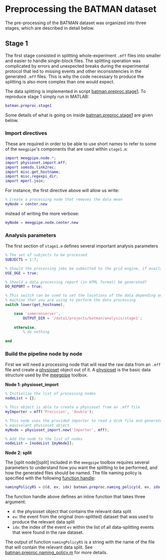 Preprocessing the BATMAN dataset
======

The pre-processing of the BATMAN dataset was organized into three stages, 
which are described in detail below.

## Stage 1

The first stage consisted in splitting whole-experiment `.mff` files into 
smaller and easier to handle single-block files. The splitting operation 
was complicated by errors and unexpected breaks during the experimental
protocol that led to missing events and other inconsistencies in the
 generated `.mff` files. This is why the code necessary to produce the 
splitting is also more complex than one would expect.

The data splitting is implemented in script [batman.preproc.stage1][stage1].
To reproduce stage 1 simply run in MATLAB:

````matlab
batman.preproc.stage1
````

Some details of what is going on inside [batman.preproc.stage1][stage1] are
given below. 

[stage1]: ./+batman/+preproc/stage1.m

### Import directives

These are required in order to be able to use short names to refer to 
some of the `meegpipe`'s components that are used within `stage1.m`:

````matlab
import meegpipe.node.*;
import physioset.import.mff;
import somsds.link2rec;
import misc.get_hostname;
import misc.regexpi_dir;
import mperl.join;
````

For instance, the first directive above will allow us write:

````matlab
% Create a processing node that removes the data mean
myNode = center.new
````

instead of writing the more verbose:

````matlab
myNode = meegpipe.node.center.new
````

### Analysis parameters

The first section of `stage1.m` defines several important analysis 
parameters


````matlab
% The set of subjects to be processed
SUBJECTS = 1:7;

% Should the processing jobs be submitted to the grid engine, if available?
USE_OGE = true;

% Should a data processing report (in HTML format) be generated?
DO_REPORT = true;

% This switch can be used to set the locations of the data depending on the 
% machine that you are using to perform the data processing
switch lower(get_hostname),

    case 'somerenserver',
        OUTPUT_DIR = '/data1/projects/batman/analysis/stage1';
        
    otherwise,
        % do nothing
        
end
```` 


### Build the pipeline node by node

First we will need a processing node that will read the raw data from an 
`.mff` file and create a [physioset][physioset] object out of it. A 
[physioset][physioset] is the basic data structure used by the 
[meegpipe][meegpipe] toolbox.

[physioset]: https://github.com/germangh/matlab_physioset
[meegpipe]: https://github.com/germangh/meegpipe


__Node 1: physioset_import__

````matlab
% Initialize the list of processing nodes
nodeList = {};

% This object is able to create a physioset from an .mff file
myImporter = mff('Precision', 'double');

% This node uses the provided importer to read a disk file and generate an 
% equivalent physioset object
myNode = physioset_import.new('Importer', mff);

% Add the node to the list of nodes
nodeList = [nodeList {myNode}];
````

__Node 2: split__


The [split node][split] included in the `meegpipe` toolbox requires several 
parameters to understand how you want the splitting to be performed, and 
how the generated files should be named. The file naming policy is 
specified with the following [function handle][function_handle]:

[function_handle]: http://www.mathworks.nl/help/matlab/ref/function_handle.html

````matlab
namingPolicyRS = @(d, ev, idx) batman.preproc.naming_policy(d, ev, idx, 'rs');
````

The function handle above defines an inline function that takes three 
argument:

* `d`: the physioset object that contains the relevant data split
* `ev`: the event from the original (non-splitted) dataset that was used 
to produce the relevant data split
* `idx`: the index of the event `ev` within the list of all data-splitting 
events that were found in the raw dataset.

The output of function `namingPolicyRS` is a string with the name of the 
file that will contain the relevant data split. See 
[batman.preproc.naming_policy.m][naming_policy] for more details.

[naming_policy]: ./naming_policy.m